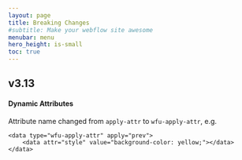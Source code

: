 ```yaml
---
layout: page
title: Breaking Changes
#subtitle: Make your webflow site awesome
menubar: menu
hero_height: is-small
toc: true
---
```


## v3.13

#### Dynamic Attributes

Attribute name changed from `apply-attr` to `wfu-apply-attr`, e.g. 

```
<data type="wfu-apply-attr" apply="prev">
    <data attr="style" value="background-color: yellow;"></data>
</data>
```

